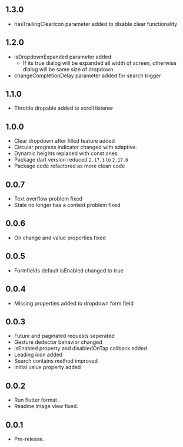 ## 1.3.0
* hasTrailingClearIcon parameter added to disable clear functionality

## 1.2.0
* isDropdownExpanded parameter added
  * If its true dialog will be expanded all width of screen, otherwise dialog will be same size of dropdown.
* changeCompletionDelay parameter added for search trigger

## 1.1.0
* Throttle dropable added to scroll listener
## 1.0.0
* Clear dropdown after filled feature added
* Circular progress indicator changed with adaptive.
* Dynamic heights replaced with const ones
* Package dart version reduced `2.17.1` to `2.17.0`
* Package code refactored as more clean code
  
## 0.0.7

* Text overflow problem fixed
* State no longer has a context problem fixed
## 0.0.6

* On change and value properties fixed
## 0.0.5

* Formfields default isEnabled changed to true
## 0.0.4
* Missing properties added to dropdown form field
## 0.0.3

* Future and paginated requests seperated
* Gesture dedector behavior changed
* isEnabled property and disabledOnTap callback added
* Leading icon added
* Search contains method improved
* Initial value property added
## 0.0.2

* Run flutter format .
* Readme image view fixed.

## 0.0.1

* Pre-release.
